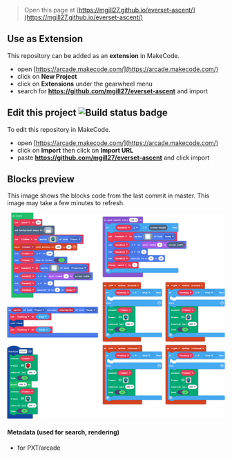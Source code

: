  


> Open this page at [https://mgill27.github.io/everset-ascent/](https://mgill27.github.io/everset-ascent/)

## Use as Extension

This repository can be added as an **extension** in MakeCode.

* open [https://arcade.makecode.com/](https://arcade.makecode.com/)
* click on **New Project**
* click on **Extensions** under the gearwheel menu
* search for **https://github.com/mgill27/everset-ascent** and import

## Edit this project ![Build status badge](https://github.com/mgill27/everset-ascent/workflows/MakeCode/badge.svg)

To edit this repository in MakeCode.

* open [https://arcade.makecode.com/](https://arcade.makecode.com/)
* click on **Import** then click on **Import URL**
* paste **https://github.com/mgill27/everset-ascent** and click import

## Blocks preview

This image shows the blocks code from the last commit in master.
This image may take a few minutes to refresh.

![A rendered view of the blocks](https://github.com/mgill27/everset-ascent/raw/master/.github/makecode/blocks.png)

#### Metadata (used for search, rendering)

* for PXT/arcade
<script src="https://makecode.com/gh-pages-embed.js"></script><script>makeCodeRender("{{ site.makecode.home_url }}", "{{ site.github.owner_name }}/{{ site.github.repository_name }}");</script>

